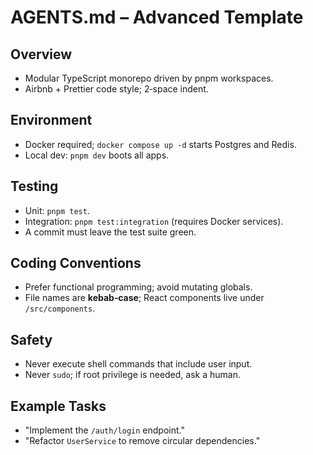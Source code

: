 # AGENTS.md – Advanced Template

## Overview
- Modular TypeScript monorepo driven by pnpm workspaces.
- Airbnb + Prettier code style; 2‑space indent.

## Environment
- Docker required; `docker compose up -d` starts Postgres and Redis.
- Local dev: `pnpm dev` boots all apps.

## Testing
- Unit: `pnpm test`.
- Integration: `pnpm test:integration` (requires Docker services).
- A commit must leave the test suite green.

## Coding Conventions
- Prefer functional programming; avoid mutating globals.
- File names are **kebab‑case**; React components live under `/src/components`.

## Safety
- Never execute shell commands that include user input.
- Never `sudo`; if root privilege is needed, ask a human.

## Example Tasks
- "Implement the `/auth/login` endpoint."
- "Refactor `UserService` to remove circular dependencies."